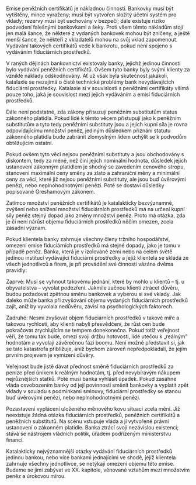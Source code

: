 Emise peněžních certifikátů je nákladnou činností. Bankovky musí být vytištěny, mince vyraženy; musí být vytvořen složitý účetní systém pro vklady; rezervy musí být uschovány v bezpečí; dále existuje riziko podvedení falešnými bankovkami a šeky. Proti všem těmto nákladům stojí jen malá šance, že některé z vydaných bankovek mohou být zničeny, a ještě menší šance, že někteří z vkladatelů mohou na svůj vklad zapomenout. Vydávání takových certifikátů vede k bankrotu, pokud není spojeno s vydáváním fiduciárních prostředků.

V raných dějinách bankovnictví existovaly banky, jejichž jedinou činností bylo vydávání peněžních certifikátů. Ovšem tyto banky byly svými klienty za vzniklé náklady odškodňovány. Ať už však byla skutečnost jakákoli, katalaxie se nezajímá o čistě technické problémy bank nevydávajících fiduciární prostředky. Katalaxie si v souvislosti s peněžními certifikáty všímá pouze toho, jaká je souvislost mezi jejich vydáváním a emisí fiduciárních prostředků.

Dále není podstatné, zda zákony přisuzují peněžním substitutům status zákonného platidla. Pokud lidé k těmto věcem přistupují jako k peněžním substitutům a tyto tedy peněžními substituty jsou a jejich kupní síla je rovna odpovídajícímu množství peněz, jediným důsledkem přiznání statutu zákonného platidla bude zabránit zlomyslným lidem uchýlit se k podvodům obtěžujícím ostatní.

Pokud ovšem tyto věci nejsou peněžními substituty a jsou obchodovány s diskontem, tedy za méně, než činí jejich nominální hodnota, důsledek jejich ustanovení zákonným platidlem je shodný se zavedením cenového stropu, stanovení maximální ceny směny za zlato a zahraniční měny a minimální ceny za věci, které již nejsou peněžními substituty, ale jsou buď úvěrovými penězi, nebo neplnohodnotnými penězi. Poté se dostaví důsledky popisované Greshamovým zákonem.

Zatímco množství peněžních certifikátů je katalakticky bezvýznamné, zvýšení nebo snížení množství fiduciárních prostředků má na určení kupní síly peněz stejný dopad jako změny množství peněz. Proto má otázka, zda je či není nárůst objemu fiduciárních prostředků něčím omezen, zcela zásadní význam.

Pokud klientela banky zahrnuje všechny členy tržního hospodářství, omezení emise fiduciárních prostředků má stejné dopady, jako je tomu v případě peněz. Banka, která je v izolované zemi nebo na celém světě jedinou institucí vydávající fiduciární prostředky a jejíž klientela se skládá ze všech jednotlivců a firem, je při provádění své činnosti vázána dvěma pravidly:

Zaprvé: Musí se vyhnout takovému jednání, které by mohlo u klientů – tj. u obyvatelstva – vyvolat podezření. Jakmile začnou klienti ztrácet důvěru, budou požadovat zpětnou směnu bankovek a vyberou si své vklady. Jak daleko může banka při zvyšování objemu vydaných fiduciárních prostředků zajít, aniž by vyvolala nedůvěru, závisí na psychologických faktorech.

Zadruhé: Nesmí zvyšovat objem fiduciárních prostředků v takové míře a takovou rychlostí, aby klienti nabyli přesvědčení, že růst cen bude pokračovat zrychlujícím se tempem donekonečna. Pokud totiž veřejnost věří, že tomu tak bude, omezí svoji držbu hotovosti, lidé utečou k „reálným" hodnotám a vyvolají závěrečnou fázi boomu. Není možné představit si, jak se tato katastrofa přibližuje, aniž bychom zároveň nepředpokládali, že jejím prvním projevem je vymizení důvěry.

Veřejnost bude jistě dávat přednost směně fiduciárních prostředků za peníze před únikem k reálným hodnotám, tj. před nevybíravým nákupem nejrůznějších statků. Poté musí banka vyhlásit úpadek. Pokud zasáhne vláda osvobozením banky od její povinnosti směnit bankovky a vyplatit zpět vklady v souladu s podmínkami smlouvy, fiduciární prostředky se stanou buď úvěrovými penězi, nebo neplnohodnotnými penězi.

Pozastavení vyplácení uloženého měnového kovu situaci zcela mění. Již neexistuje žádná otázka fiduciárních prostředků, peněžních certifikátů a peněžních substitutů. Na scénu vstupuje vláda a jí vytvořené právní ustanovení o zákonném platidle. Banka ztrácí svoji nezávislou existenci; stává se nástrojem vládních politik, úřadem podřízeným ministerstvu financí.

Katalakticky nejvýznamnější otázky vydávání fiduciárních prostředků jedinou bankou, nebo více bankami jednajícími ve shodě, jejíž klientela zahrnuje všechny jednotlivce, se netýkají omezení objemu této emise. Budeme se jimi zabývat ve XX. kapitole, věnované vztahům mezi množstvím peněz a úrokovou mírou.
